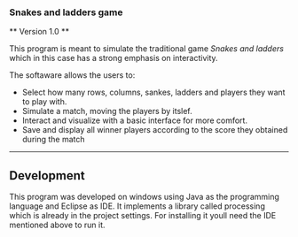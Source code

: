 ### Snakes and ladders game

** Version 1.0 **

This program is meant to simulate the traditional game *Snakes and ladders* which in this case has a strong emphasis on interactivity.

The softaware allows the users to:
* Select how many rows, columns, sankes, ladders and players they want to play with.
* Simulate a match, moving the players by itslef.
* Interact and visualize with a basic interface for more comfort.
* Save and display all winner players according to the score they obtained during the match

---
## Development

This program was developed on windows using Java as the programming language and Eclipse as IDE.
It implements a library called processing which is already in the project settings.
For installing it youll need the IDE mentioned above to run it. 




